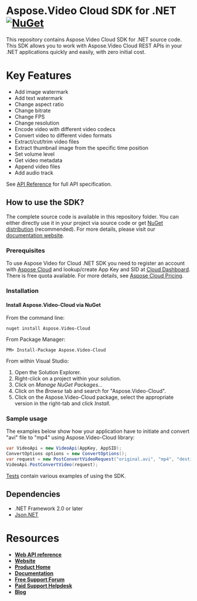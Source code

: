 # Aspose.Video Cloud SDK for .NET [![NuGet](https://img.shields.io/nuget/v/Aspose.Video-Cloud.svg)](https://www.nuget.org/packages/Aspose.Video-Cloud/)
This repository contains Aspose.Video Cloud SDK for .NET source code. This SDK allows you to work with Aspose.Video Cloud REST APIs in your .NET applications quickly and easily, with zero initial cost.

# Key Features
* Add image watermark
* Add text watermark
* Change aspect ratio
* Change bitrate
* Change FPS
* Change resolution
* Encode video with different video codecs
* Convert video to different video formats
* Extract/cut/trim video files
* Extract thumbnail image from the specific time position
* Set volume level
* Get video metadata
* Append video files
* Add audio track

See [API Reference](https://apireference.aspose.cloud/video/) for full API specification.

## How to use the SDK?
The complete source code is available in this repository folder. You can either directly use it in your project via source code or get [NuGet distribution](https://www.nuget.org/packages/Aspose.Video-Cloud/) (recommended). For more details, please visit our [documentation website](https://docs.aspose.cloud/video/available-sdks/).

### Prerequisites

To use Aspose Video for Cloud .NET SDK you need to register an account with [Aspose Cloud](https://www.aspose.cloud/) and lookup/create App Key and SID at [Cloud Dashboard](https://dashboard.aspose.cloud/#/apps). There is free quota available. For more details, see [Aspose Cloud Pricing](https://purchase.aspose.cloud/pricing).

### Installation

#### Install Aspose.Video-Cloud via NuGet

From the command line:

	nuget install Aspose.Video-Cloud

From Package Manager:

	PM> Install-Package Aspose.Video-Cloud

From within Visual Studio:

1. Open the Solution Explorer.
2. Right-click on a project within your solution.
3. Click on *Manage NuGet Packages...*
4. Click on the *Browse* tab and search for "Aspose.Video-Cloud".
5. Click on the Aspose.Video-Cloud package, select the appropriate version in the right-tab and click *Install*.

### Sample usage

The examples below show how your application have to initiate and convert "avi" file to "mp4" using Aspose.Video-Cloud library:
```csharp
var VideoApi = new VideoApi(AppKey, AppSID);
ConvertOptions options = new ConvertOptions();
var request = new PostConvertVideoRequest("original.avi", "mp4", "destination.mp4", options);
VideoApi.PostConvertVideo(request);        

```

[Tests](Aspose.Video.Cloud.Sdk.Tests) contain various examples of using the SDK.

## Dependencies
- .NET Framework 2.0 or later
- [Json.NET](https://www.nuget.org/packages/Newtonsoft.Json/)

# Resources
+ [**Web API reference**](https://apireference.aspose.cloud/video/)
+ [**Website**](https://www.aspose.cloud/)
+ [**Product Home**](https://products.aspose.cloud/video)
+ [**Documentation**](https://docs.aspose.cloud/video/)
+ [**Free Support Forum**](https://forum.aspose.cloud/c/cad)
+ [**Paid Support Helpdesk**](https://helpdesk.aspose.cloud/)
+ [**Blog**](https://blog.aspose.cloud/category/video/)
